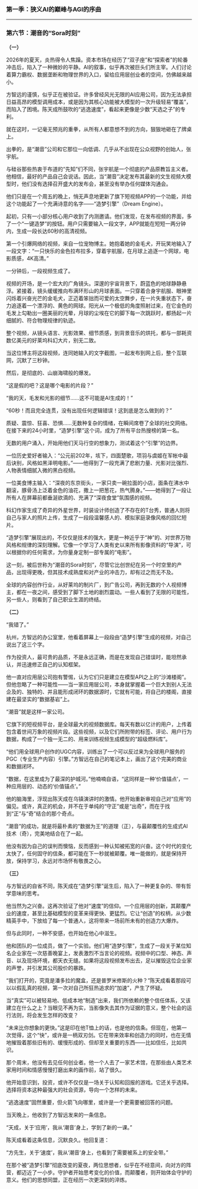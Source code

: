 ### **第一季：狭义AI的巅峰与AGI的序曲**

---

### **第六节：潮音的“Sora时刻”**

**（一）**

2026年的夏天，炎热得令人焦躁。资本市场在经历了“双子座”和“探索者”的轮番冲击后，陷入了一种微妙的平静。AI的叙事，似乎再次被巨头们所主宰。人们讨论着算力霸权、数据垄断和物理世界的入口，留给应用层创业者的空间，仿佛越来越小。

方智远的谨慎，似乎正在被验证。许多曾经风光无限的AI应用公司，因为无法承担日益高昂的模型调用成本，或是因为其核心功能被大模型的一次升级轻易“覆盖”，而陷入了困境。陈天成所鼓吹的“逃逸速度”，看起来更像是少数“天选之子”的专利。

就在这时，一记毫无预兆的重拳，从所有人都意想不到的方向，狠狠地砸在了牌桌上。

出拳的，是“潮音”公司和它那位一向低调、几乎从不出现在公众视野的创始人，张宇航。

与硅谷那些热衷于布道的“先知”们不同，张宇航是一个彻底的产品原教旨主义者。他相信，最好的产品自己会说话。因此，当“潮音”决定发布其最新的文生视频大模型时，他们没有选择召开盛大的发布会，甚至没有举办任何媒体沟通会。

他们只是在一个周五的晚上，悄无声息地更新了旗下短视频APP的一个功能，并给这个功能起了一个充满诗意的名字——“造梦引擎”（Dream Engine）。

起初，只有一小部分核心用户收到了内测邀请。他们发现，在发布视频的界面，多了一个“一键造梦”的按钮。用户只需要输入一段文字，APP就能在短短一两分钟内，生成一段长达60秒的高清视频。

第一个引爆网络的视频，来自一位宠物博主。她抱着她的金毛犬，开玩笑地输入了一段文字：“一只快乐的金色拉布拉多，穿着宇航服，在月球上追逐一个网球，电影质感，4K高清。”

一分钟后，一段视频生成了。

视频的开场，是一个宏大的广角镜头。深邃的宇宙背景下，蔚蓝色的地球静静悬浮。紧接着，镜头缓缓推向布满环形山的月球表面。一只穿着合身宇航服、眼神里闪烁着兴奋光芒的金毛犬，正迈着笨拙而可爱的太空舞步，在一片失重状态下，奋力追逐着一个漂浮的、黄色的网球。阳光从一个极低的角度照射过来，在它金色的毛发上勾勒出一圈美丽的光晕，月球的尘埃在它的脚下每一次跳跃时，都扬起一片细腻的、符合物理规律的轨迹。

整个视频，从镜头语言、光影效果、细节质感，到背景音乐的烘托，都与一部耗资数亿美元的好莱坞科幻大片，别无二致。

当这位博主将这段视频，连同她输入的文字截图，一起发布到网上后，整个互联网，沉默了三秒钟。

然后，是彻底的、山崩海啸般的爆发。

“这是假的吧？这是哪个电影的片段？”

“我的天，毛发和光影的细节……这不可能是AI生成的！”

“60秒！而且完全连贯，没有出现任何逻辑错误！这到底是怎么做到的？”

质疑、震惊、狂喜、恐惧……无数种复杂的情绪，在瞬间席卷了全球的社交网络。在接下来的24小时里，“造梦引擎”这个词，成为了所有平台热搜榜的第一名。

无数的用户涌入，开始用他们天马行空的想象力，测试着这个“引擎”的边界。

一位历史爱好者输入：“公元前202年，垓下，四面楚歌，项羽与虞姬在军帐中最后诀别，风格如黑泽明电影。”——他得到了一段充满了悲剧力量、光影对比强烈、人物表情细腻入微的黑白视频。

一位美食博主输入：“深夜的东京街头，一家只卖一碗拉面的小店，面条在沸水中翻滚，豚骨汤上泛着金色的油花，撒上一把葱花，热气腾身。”——她得到了一段让所有人在屏幕前都垂涎欲滴的、充满了“深夜食堂”氛围感的视频。

科幻作家生成了奇异的外星世界，时装设计师创造了不存在的T台秀，普通人则将自己与家人的照片上传，生成了一段段温馨感人的、模拟家庭录像风格的回忆短片。

“造梦引擎”展现出的，不仅仅是技术的强大，更是一种近乎于“神”的、对世界万物风格和规律的深刻理解。它像一个学习了人类有史以来所有影像资料的“导演”，可以根据你的任何需求，为你量身定制一部专属的“电影”。

这一刻，被后世称为“潮音的Sora时刻”，尽管它比创世纪在另一个时空里的产品，出现得更晚，但其技术成熟度和对产业的冲击力，却有过之而无不及。

全球的内容创作行业，从好莱坞的制片厂，到广告公司，再到无数的个人视频博主，都在一夜之间，感受到了脚下土地的剧烈震动。一些人看到了无限的可能性，另一些人，则看到了自己职业生涯的终结。

**（二）**

“我错了。”

杭州，方智远的办公室里，他看着屏幕上一段段由“造梦引擎”生成的视频，对自己说出了这三个字。

作为投资人，最可贵的品质，不是永远正确，而是在发现自己错误时，能坦然承认，并迅速修正自己的认知框架。

他一直对应用层公司抱有警惕，认为它们只是建立在模型API之上的“沙滩楼阁”。但他忽略了一种可能性——当一家应用层公司，本身就掌握着一个巨大到别人无法企及的、独特的、并且能形成闭环的数据源时，它就有可能，将自己的楼阁，直接建在最坚实的“数据基岩”上。

“潮音”就是这样一家公司。

它旗下的短视频平台，是全球最大的视频数据库。每天有数以亿计的用户，上传着包含着世间万象的视频片段。这些视频，以及它们所附带的标签、评论、用户行为数据，构成了一个独一无二的、用来训练视频生成模型的“超级燃料库”。

“他们用全球用户创作的UGC内容，训练出了一个可以反过来为全球用户服务的PGC（专业生产内容）引擎。”方智远在自己的笔记本上，画出了这个完美的商业和数据闭环。

“数据，在这里成为了最深的护城河。”他喃喃自语，“这同样是一种‘价值锚点’，一种应用层的、动态的‘价值锚点’。”

他的脑海里，浮现出陈天成在乌镇演讲时的激情。他开始重新审视自己对“应用”的偏见。或许，真正的机会，并不在于单纯的“守正”或是“出奇”，而在于找到“正”与“奇”结合的那个奇点。

“潮音”的成功，就是将最朴素的“数据为王”的道理（正），与最颠覆性的生成式AI技术（奇），完美地结合在了一起。

他没有因为自己的误判而懊恼，反而感到一种认知被拓宽的兴奋。这个时代的变化太快了，任何固守的信条，都可能在下一秒就被颠覆。唯一能做的，就是保持开放，保持学习，永远对市场怀有敬畏之心。

**（三）**

与方智远的自省不同，陈天成在“造梦引擎”诞生后，陷入了一种更复杂的、带有哲学意味的思考。

他当然为之兴奋。这再次验证了他对“速度”的信仰。一个应用层的创新，其颠覆产业的速度，甚至比基础模型的变革来得更快、更猛烈。它让“创造”的权柄，从少数精英手中，下放给了每一个普通人，这将带来一场前所未有的创造力大爆炸。

但与此同时，一种不安感，也开始在他心中滋生。

他和团队的一位成员，做了一个实验。他们用“造梦引擎”，生成了一段关于某位知名企业家在一次慈善晚宴上，发表激烈不当言论的视频。视频中的口型、神态、声音、以及现场环境，都天衣无缝。如果将这段视频发布出去，足以摧毁这位企业家的声誉，并引发其公司股价的暴跌。

“我们打开的，究竟是潘多拉的魔盒，还是普罗米修斯的火种？”陈天成看着那段可以以假乱真的视频，第一次对自己所狂热追求的“加速”，产生了怀疑。

当“真实”可以被轻易地、低成本地“制造”出来，我们所依赖的整个信任体系，又该建立在什么之上？当眼见不再为实，当影像失去其作为证据的意义，整个社会的运行法则，将会发生怎样的改变？

“未来比你想象的更快。”这是印在他T恤上的话，也是他的信条。但现在，他第一次觉得，这个“快”，或许是一柄双刃剑。它在带来效率和创造力的同时，也在无情地摧毁着那些旧有的、缓慢形成的、但却至关重要的东西——比如信任，比如共识。

那个周末，他没有去见任何创业者。他一个人去了一家艺术馆，在那些由人类艺术家用时间和情感慢慢打磨出来的画作前，站了很久。

他开始意识到，投资，或许不仅仅是一场关于认知和回报的游戏。它还关乎选择。选择将资本这种最强大的社会资源，导向一个怎样的未来。

“逃逸速度”固然重要，但火箭飞向哪里，或许是一个更需要被回答的问题。

当天晚上，他收到了方智远发来的一条信息。

“天成，关于‘应用’，我从‘潮音’身上，学到了新的一课。”

陈天成看着这条信息，沉默良久。他回复道：

“方先生，关于‘速度’，我从‘潮音’身上，也看到了需要被系上的安全带。”

在那个被“造梦引擎”彻底改变的夏夜，两位思想者，似乎在不经意间，向对方的阵营，都迈近了一小步。守护者开始思考变化的价值，而颠覆者，则开始体会守护的意义。他们的思想同盟，正在经历一次更深刻的淬炼。
